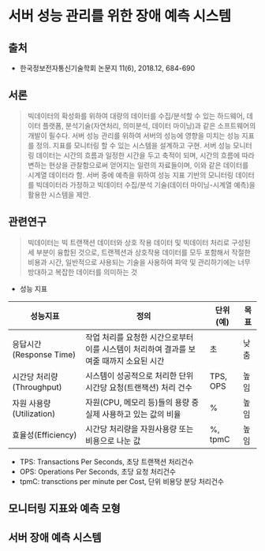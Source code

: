 서버 성능 관리를 위한 장애 예측 시스템
===================================
출처
----
* 한국정보전자통신기술학회 논문지 11(6), 2018.12, 684-690

서론
----
> 빅데이터의 확성화를 위하여 대량의 데이터를 수집/분석할 수 있는 하드웨어, 데이터 플랫폼,
> 분석기술(자연처리, 의미분석, 데이터 마이닝)과 같은 소프트웨어의 개발이 필수다.
> 서버 성능 관리를 위하여 서버의 성능에 영향을 미치는 성능 지표를 정의.
> 지표를 모니터링 할 수 있는 시스템을 설계하고 구현.
> 서버 성능 모니터링 데이터는 시간의 흐름과 일정한 시간을 두고 축적이 되며,
> 시간의 흐름에 따라 변하는 현상을 관찰함으로써 얻어지는 일련의 자료들이며,
> 이와 같은 데이터를 시계열 데이터라 함.
> 서버 중에 예측을 위하여 성능 지표 기반의 모니터링 데이터를 빅데이터라 가정하고
> 빅데이터 수집/분석 기술(데이터 마이닝-시계열 예측)을 활용한 시스템을 제안.

관련연구
-------
> 빅데이터는 빅 트랜잭션 데이터와 상호 작용 데이터 및 빅데이터 처리로 구성된 세 부분이 융합된 것으로,
> 트랜젝션과 상호작용 데이터를 모두 포함해서 작절한 비용과 시간, 일반적으로 사용되는 기술을 사용하여
> 파악 및 관리하기에는 너무 방대하고 복잡한 데이터를 의미하는 것

* 성능 지표

성능지표  |  정의  |  단위(예)  |  목표
--  |  --  |  --  |  --
응답시간(Response Time)  |  작업 처리를 요청한 시간으로부터 이를 시스템이 처리하여 결과를 보여줄 때까지 소요된 시간  |  초  |  낮춤
시간당 처리량(Throughput)  |  시스템이 성공적으로 처리한 단위 시간당 요청(트랜잭션) 처리 건수  |  TPS, OPS  |  높임
자원 사용량(Utilization)  |  자원(CPU, 메모리 등)들의 용량 중 실제 사용하고 있는 값의 비율  |  %  |  높임
효율성(Efficiency)  |  시간당 처리량을 자원사용량 또는 비용으로 나눈 값  |  %, tpmC  |  높임

  - TPS: Transactions Per Seconds, 초당 트랜잭션 처리건수
  - OPS: Operations Per Seconds, 초당 요청 처리건수
  - tpmC: transctions per minute per Cost, 단위 비용당 분당 처리건수

모니터링 지표와 예측 모형
-----------------------

서버 장애 예측 시스템
--------------------

